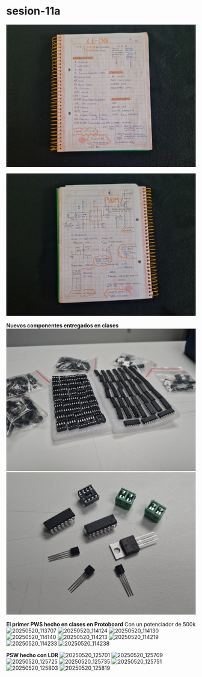 # sesion-11a

![apuntes_11a.jpg](./archivos/apuntes_11a.jpg)

![apuntes_11a_fin.jpg](./archivos/apuntes_11a_fin.jpg)

**Nuevos componentes entregados en clases**
![nuevos_componentes.jpg](./archivos/nuevos_componentes.jpg)
![nuevos_componentes_circulo.jpg](./archivos/nuevos_componentes_circulo.jpg)

**El primer PWS hecho en clases en Protoboard**
Con un potenciador de 500k
![20250520_113707](https://github.com/user-attachments/assets/ab5a075a-1fe0-4267-91d8-c765cc1f830e)
![20250520_114124](https://github.com/user-attachments/assets/491f4340-5fbe-4993-9b68-7b2ca9d4c4c3)
![20250520_114130](https://github.com/user-attachments/assets/92b14817-8c4f-46b5-82bc-83bd8ea2c697)
![20250520_114140](https://github.com/user-attachments/assets/08f19cf2-e961-4dbe-947b-5f6a6aad03be)
![20250520_114213](https://github.com/user-attachments/assets/20d651b2-3990-4874-bfdf-ac224a9a403a)
![20250520_114219](https://github.com/user-attachments/assets/719c0b57-77a0-4bfd-972d-b59d849ddaf1)
![20250520_114233](https://github.com/user-attachments/assets/3465c287-4f36-41de-84bc-111c861ffdb4)
![20250520_114238](https://github.com/user-attachments/assets/c9ef7316-490f-4b94-b6a9-28afd7b690b9)

**PSW hecho con LDR**
![20250520_125701](https://github.com/user-attachments/assets/8153df11-c034-4144-9d4d-d37a93eabdec)
![20250520_125709](https://github.com/user-attachments/assets/52f440f3-981c-4e64-bf35-2deac1af9b3a)
![20250520_125725](https://github.com/user-attachments/assets/e067eed1-3bcf-4c06-b62a-24654bd48357)
![20250520_125735](https://github.com/user-attachments/assets/2b31794b-f391-4fb2-93e2-caa6679d56f8)
![20250520_125751](https://github.com/user-attachments/assets/659032c7-1b70-4c02-9e9f-67ad968800b7)
![20250520_125803](https://github.com/user-attachments/assets/67daf22c-1a22-44b1-88bd-1fc30dc161b4)
![20250520_125819](https://github.com/user-attachments/assets/2f901d87-6768-41a7-aa08-e2d13b4db917)
